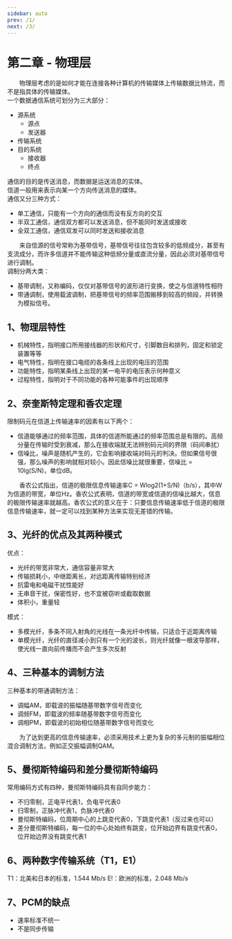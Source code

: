```yaml
---
sidebar: auto
prev: /1/
next: /3/
---
```

# 第二章 - 物理层

&emsp;&emsp;物理层考虑的是如何才能在连接各种计算机的传输媒体上传输数据比特流，而不是指具体的传输媒体。  
一个数据通信系统可划分为三大部分：

- 源系统
    - 源点
    - 发送器
- 传输系统
- 目的系统
    - 接收器
    - 终点

通信的目的是传送消息，而数据是运送消息的实体。  
信道一般用来表示向某一个方向传送消息的媒体。  
通信又分三种方式：

- 单工通信，只能有一个方向的通信而没有反方向的交互
- 半双工通信，通信双方都可以发送消息，但不能同时发送或接收
- 全双工通信，通信双发可以同时发送和接收消息

&emsp;&emsp;来自信源的信号常称为基带信号，基带信号往往包含较多的低频成分，甚至有支流成分，而许多信道并不能传输这种低频分量或直流分量，因此必须对基带信号进行调制。  
调制分两大类：

- 基带调制，又称编码，仅仅对基带信号的波形进行变换，使之与信道特性相符
- 带通调制，使用载波调制，把基带信号的频率范围搬移到较高的频段，并转换为模拟信号。

## 1、物理层特性

- 机械特性，指明接口所用接线器的形状和尺寸，引脚数目和排列，固定和锁定装置等等
- 电气特性，指明在接口电缆的各条线上出现的电压的范围
- 功能特性，指明某条线上出现的某一电平的电压表示何种意义
- 过程特性，指明对于不同功能的各种可能事件的出现顺序

## 2、奈奎斯特定理和香农定理

限制码元在信道上传输速率的因素有以下两个：

- 信道能够通过的频率范围，具体的信道所能通过的频率范围总是有限的。高频分量在传输时受到衰减，那么在接收端就无法辨别码元间的界限（码间串扰）
- 信噪比，噪声是随机产生的，它会影响接收端对码元的判决。但如果信号很强，那么噪声的影响就相对较小。因此信噪比就很重要，信噪比 = 10lg(S/N)，单位dB。

&emsp;&emsp;香农公式指出，信道的极限信息传输速率C = Wlog2(1+S/N)（b/s），其中W为信道的带宽，单位Hz。香农公式表明，信道的带宽或信道的信噪比越大，信息的极限传输速率就越高。香农公式的意义在于：只要信息传输速率低于信道的极限信息传输速率，就一定可以找到某种方法来实现无差错的传输。

## 3、光纤的优点及其两种模式

优点：

- 光纤的带宽非常大，通信容量非常大
- 传输损耗小，中继距离长，对远距离传输特别经济
- 抗雷电和电磁干扰性能好
- 无串音干扰，保密性好，也不宜被窃听或截取数据
- 体积小，重量轻

模式：

- 多模光纤，多条不同入射角的光线在一条光纤中传输，只适合于近距离传输
- 单模光纤，光纤的直径减小到只有一个光的波长，则光纤就像一根波导那样，使光线一直向前传播而不会产生多次反射

## 4、三种基本的调制方法

三种基本的带通调制方法：

- 调幅AM，即载波的振幅随基带数字信号而变化
- 调频FM，即载波的频率随基带数字信号而变化
- 调相PM，即载波的初始相位随基带数字信号而变化

&emsp;&emsp;为了达到更高的信息传输速率，必须采用技术上更为复杂的多元制的振幅相位混合调制方法，例如正交振幅调制QAM。  

## 5、曼彻斯特编码和差分曼彻斯特编码

常用编码方式有四种，曼彻斯特编码具有自同步能力：

- 不归零制，正电平代表1，负电平代表0
- 归零制，正脉冲代表1，负脉冲代表0
- 曼彻斯特编码，位周期中心的上跳变代表0，下跳变代表1（反过来也可以）
- 差分曼彻斯特编码，每一位的中心处始终有跳变，位开始边界有跳变代表0，位开始边界没有跳变代表1

## 6、两种数字传输系统（T1，E1）

T1：北美和日本的标准，1.544 Mb/s
E!：欧洲的标准，2.048 Mb/s

## 7、PCM的缺点

- 速率标准不统一
- 不是同步传输